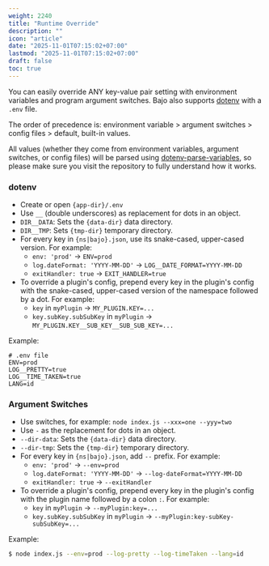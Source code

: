 ```yaml
---
weight: 2240
title: "Runtime Override"
description: ""
icon: "article"
date: "2025-11-01T07:15:02+07:00"
lastmod: "2025-11-01T07:15:02+07:00"
draft: false
toc: true
---
```


You can easily override ANY key-value pair setting with environment variables and program argument switches. Bajo also supports [dotenv](https://github.com/motdotla/dotenv) with a ```.env``` file.

The order of precedence is: environment variable > argument switches > config files > default, built-in values.

All values (whether they come from environment variables, argument switches, or config files) will be parsed using [dotenv-parse-variables](https://github.com/ladjs/dotenv-parse-variables), so please make sure you visit the repository to fully understand how it works.

### dotenv

- Create or open ```{app-dir}/.env```
- Use ```__``` (double underscores) as replacement for dots in an object.
- ```DIR__DATA```: Sets the ```{data-dir}``` data directory.
- ```DIR__TMP```: Sets ```{tmp-dir}``` temporary directory.
- For every key in ```{ns|bajo}.json```, use its snake-cased, upper-cased version. For example:
  - ```env: 'prod'``` → ```ENV=prod```
  - ```log.dateFormat: 'YYYY-MM-DD'``` → ```LOG__DATE_FORMAT=YYYY-MM-DD```
  - ```exitHandler: true``` → ```EXIT_HANDLER=true```
- To override a plugin's config, prepend every key in the plugin's config with the snake-cased, upper-cased version of the namespace followed by a dot. For example:
  - ```key``` in ```myPlugin``` → ```MY_PLUGIN.KEY=...```
  - ```key.subKey.subSubKey``` in ```myPlugin``` → ```MY_PLUGIN.KEY__SUB_KEY__SUB_SUB_KEY=...```

Example:
```text
# .env file
ENV=prod
LOG__PRETTY=true
LOG__TIME_TAKEN=true
LANG=id
```

### Argument Switches

- Use switches, for example: ```node index.js --xxx=one --yyy=two```
- Use ```-``` as the replacement for dots in an object.
- ```--dir-data```: Sets the ```{data-dir}``` data directory.
- ```--dir-tmp```: Sets the ```{tmp-dir}``` temporary directory.
- For every key in ```{ns|bajo}.json```, add ```--``` prefix. For example:
  - ```env: 'prod'``` → ```--env=prod```
  - ```log.dateFormat: 'YYYY-MM-DD'``` → ```--log-dateFormat=YYYY-MM-DD```
  - ```exitHandler: true``` → ```--exitHandler```
- To override a plugin's config, prepend every key in the plugin's config with the plugin name followed by a colon ```:```. For example:
  - ```key``` in ```myPlugin``` → ```--myPlugin:key=...```
  - ```key.subKey.subSubKey``` in ```myPlugin``` → ```--myPlugin:key-subKey-subSubKey=...```

Example:
```bash
$ node index.js --env=prod --log-pretty --log-timeTaken --lang=id
```
